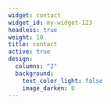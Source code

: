 ```yaml
---
widget: contact
widget_id: my-widget-123
headless: true
weight: 10
title: contact
active: true
design:
  columns: "2"
  background:
    text_color_light: false
    image_darken: 0
---
```


